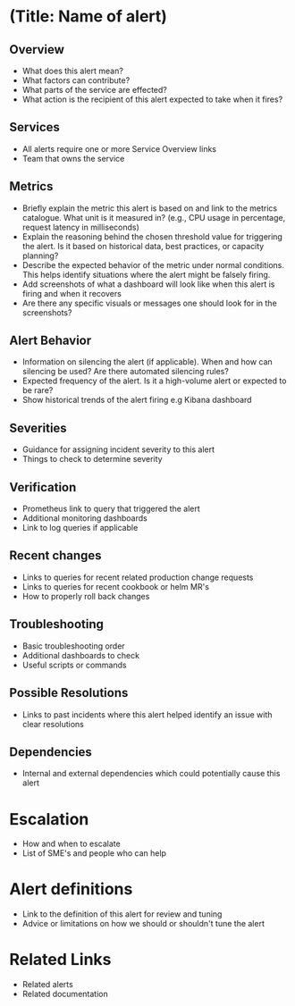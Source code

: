 # (Title: Name of alert)

## Overview

- What does this alert mean?
- What factors can contribute?
- What parts of the service are effected?
- What action is the recipient of this alert expected to take when it fires?

## Services

- All alerts require one or more Service Overview links
- Team that owns the service

## Metrics

- Briefly explain the metric this alert is based on and link to the metrics catalogue. What unit is it measured in? (e.g., CPU usage in percentage, request latency in milliseconds)
- Explain the reasoning behind the chosen threshold value for triggering the alert. Is it based on historical data, best practices, or capacity planning?
- Describe the expected behavior of the metric under normal conditions. This helps identify situations where the alert might be falsely firing.
- Add screenshots of what a dashboard will look like when this alert is firing and when it recovers
- Are there any specific visuals or messages one should look for in the screenshots?

## Alert Behavior

- Information on silencing the alert (if applicable). When and how can silencing be used? Are there automated silencing rules?
- Expected frequency of the alert. Is it a high-volume alert or expected to be rare?
- Show historical trends of the alert firing e.g  Kibana dashboard

## Severities

- Guidance for assigning incident severity to this alert
- Things to check to determine severity

## Verification

- Prometheus link to query that triggered the alert
- Additional monitoring dashboards
- Link to log queries if applicable

## Recent changes

- Links to queries for recent related production change requests
- Links to queries for recent cookbook or helm MR's
- How to properly roll back changes

## Troubleshooting

- Basic troubleshooting order
- Additional dashboards to check
- Useful scripts or commands

## Possible Resolutions

- Links to past incidents where this alert helped identify an issue with clear resolutions

## Dependencies

- Internal and external dependencies which could potentially cause this alert

# Escalation

- How and when to escalate
- List of SME's and people who can help

# Alert definitions

- Link to the definition of this alert for review and tuning
- Advice or limitations on how we should or shouldn't tune the alert

# Related Links

- Related alerts
- Related documentation
